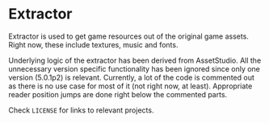 # Extractor

Extractor is used to get game resources out of the original game assets.
Right now, these include textures, music and fonts.

Underlying logic of the extractor has been derived from AssetStudio. All the
unnecessary version specific functionality has been ignored since only one
version (5.0.1p2) is relevant. Currently, a lot of the code is commented out
as there is no use case for most of it (not right now, at least). Appropriate
reader position jumps are done right below the commented parts.

Check `LICENSE` for links to relevant projects.
